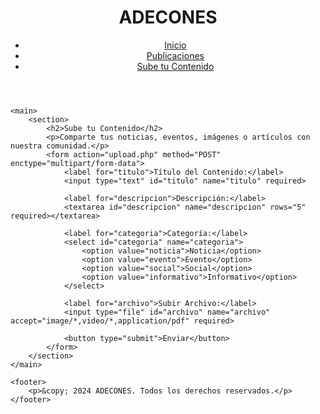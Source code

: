 <!DOCTYPE html>
<html lang="es">
<head>
    <meta charset="UTF-8">
    <meta name="viewport" content="width=device-width, initial-scale=1.0">
    <title>ADECONES - Sube tu Contenido</title>
    <link rel="stylesheet" href="styles.css">
</head>
<body>
    <header>
        <h1>ADECONES</h1>
        <nav>
            <ul>
                <li><a href="index.html">Inicio</a></li>
                <li><a href="publicaciones.html">Publicaciones</a></li>
                <li><a href="subir.html">Sube tu Contenido</a></li>
            </ul>
        </nav>
    </header>

    <main>
        <section>
            <h2>Sube tu Contenido</h2>
            <p>Comparte tus noticias, eventos, imágenes o artículos con nuestra comunidad.</p>
            <form action="upload.php" method="POST" enctype="multipart/form-data">
                <label for="titulo">Título del Contenido:</label>
                <input type="text" id="titulo" name="titulo" required>
                
                <label for="descripcion">Descripción:</label>
                <textarea id="descripcion" name="descripcion" rows="5" required></textarea>
                
                <label for="categoria">Categoría:</label>
                <select id="categoria" name="categoria">
                    <option value="noticia">Noticia</option>
                    <option value="evento">Evento</option>
                    <option value="social">Social</option>
                    <option value="informativo">Informativo</option>
                </select>
                
                <label for="archivo">Subir Archivo:</label>
                <input type="file" id="archivo" name="archivo" accept="image/*,video/*,application/pdf" required>
                
                <button type="submit">Enviar</button>
            </form>
        </section>
    </main>

    <footer>
        <p>&copy; 2024 ADECONES. Todos los derechos reservados.</p>
    </footer>
</body>
</html>
